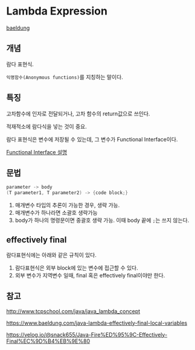 # Lambda Expression
[baeldung](https://www.baeldung.com/tag/lambda-expressions)

## 개념
람다 표현식.

`익명함수(Anonymous functions)`를 지칭하는 말이다.

## 특징
고차함수에 인자로 전달되거나, 고차 함수의 return값으로 쓰인다. 

적재적소에 람다식을 넣는 것이 중요.

람다 표현식은 변수에 저장될 수 있는데, 그 변수가 Functional Interface이다. 

[Functional Interface 설명](./Java%20Functional%20Interface.md)

## 문법
~~~java
parameter -> body
(T parameter1, T parameter2) -> {code block;}
~~~

1. 매개변수 타입의 추론이 가능한 경우, 생략 가능.
2. 매개변수가 하나라면 소괄호 생략가능
3. body가 하나의 명령문이면 중괄호 생략 가능. 이때 body 끝에 `;`는 쓰지 않는다.

## effectively final
람다표현식에는 아래와 같은 규칙이 있다.
1. 람다표현식은 외부 block에 있는 변수에 접근할 수 있다.
2. 외부 변수가 지역변수 일때, final 혹은 effectively final이야만 한다.

## 참고
http://www.tcpschool.com/java/java_lambda_concept

https://www.baeldung.com/java-lambda-effectively-final-local-variables

https://velog.io/@snack655/Java-Fire%ED%95%9C-Effectively-Final%EC%9D%B4%EB%9E%80

